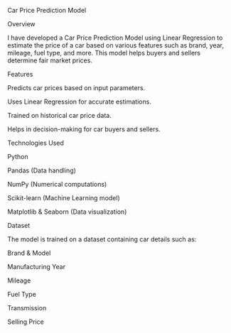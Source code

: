 Car Price Prediction Model

Overview

I have developed a Car Price Prediction Model using Linear Regression to estimate the price of a car based on various features such as brand, year, mileage, fuel type, and more. This model helps buyers and sellers determine fair market prices.

Features

Predicts car prices based on input parameters.

Uses Linear Regression for accurate estimations.

Trained on historical car price data.

Helps in decision-making for car buyers and sellers.

Technologies Used

Python

Pandas (Data handling)

NumPy (Numerical computations)

Scikit-learn (Machine Learning model)

Matplotlib & Seaborn (Data visualization)

Dataset

The model is trained on a dataset containing car details such as:

Brand & Model

Manufacturing Year

Mileage

Fuel Type

Transmission

Selling Price
